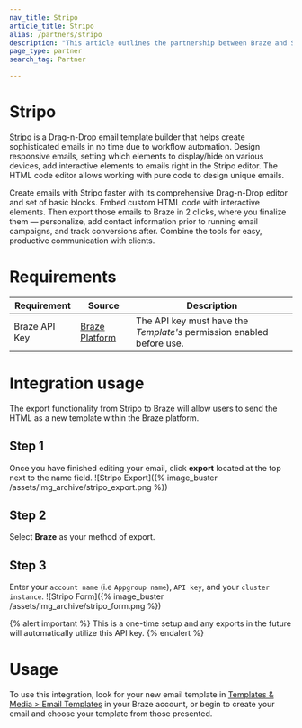 ```yaml
---
nav_title: Stripo
article_title: Stripo
alias: /partners/stripo
description: "This article outlines the partnership between Braze and Stripo, a drag-and-drop email template builder that allows you to quickly create sophisticated emails to use in the Braze platform."
page_type: partner
search_tag: Partner

---
```


# Stripo

[Stripo](https://stripo.email/) is a Drag-n-Drop email template builder that helps create sophisticated emails in no time due to workflow automation. Design responsive emails, setting which elements to display/hide on various devices, add interactive elements to emails right in the Stripo editor. The HTML code editor allows working with pure code to design unique emails.

Create emails with Stripo faster with its comprehensive Drag-n-Drop editor and set of basic blocks. Embed custom HTML code with interactive elements. Then export those emails to Braze in 2 clicks, where you finalize them — personalize, add contact information prior to running email campaigns, and track conversions after. Combine the tools for easy, productive communication with clients.

# Requirements

Requirement   | Source | Description
--------------|--------| -----
Braze API Key | [Braze Platform](https://dashboard.braze.com/sign_in) | The API key must have the *Template's* permission enabled before use.

# Integration usage

The export functionality from Stripo to Braze will allow users to send the HTML as a new template within the Braze platform.

## Step 1
Once you have finished editing your email, click **export** located at the top next to the name field.
![Stripo Export]({% image_buster /assets/img_archive/stripo_export.png %})

## Step 2
Select **Braze** as your method of export.

## Step 3
Enter your `account name` (i.e `Appgroup name`), `API key`, and your `cluster instance`.
![Stripo Form]({% image_buster /assets/img_archive/stripo_form.png %})

{% alert important %}
This is a one-time setup and any exports in the future will automatically utilize this API key.
{% endalert %}

# Usage
To use this integration, look for your new email template in [Templates & Media > Email Templates][1] in your Braze account, or begin to create your email and choose your template from those presented.  

[1]: {{site.baseurl}}/user_guide/message_building_by_channel/email/creating_an_email_template/
